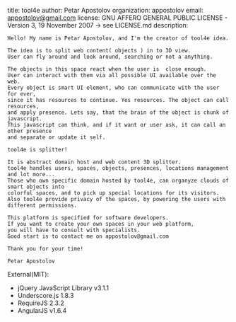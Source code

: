 title: tool4e
author: Petar Apostolov
organization: appostolov
email: appostolov@gmail.com
license: GNU AFFERO GENERAL PUBLIC LICENSE - Version 3, 19 November 2007 -> see LICENSE.md
description:

    Hello! My name is Petar Apostolov, and I'm the creator of tool4e idea.

    The idea is to split web content( objects ) in to 3D view.
    User can fly around and look around, searching or not a anything.

    The objects in this space react when the user is  close enough.
    User can interact with them via all possible UI available over the web.
    Every object is smart UI element, who can communicate with the user for ever,
    since it has resources to continue. Yes resources. The object can call resources,
    and apply presence. Lets say, that the brain of the object is chunk of javascript.
    This javascript can think, and if it want or user ask, it can call an other presence
    and separate or update it self.

    tool4e is splitter!

    It is abstract domain host and web content 3D splitter.
    tool4e handles users, spaces, objects, presences, locations management and lot more...
    Those who own specific domain hosted by tool4e, can organyze clouds of smart objects into
    colorful spaces, and to pick up special locations for its visitors.
    Also tool4e provide privacy of the spaces, by powering the users with different permissions.

    This platform is specified for software developers.
    If you want to create your own spaces in your web platform,
    you will have to consult with specialists.
    Good start is to contact me on appostolov@gmail.com

    Thank you for your time!

    Petar Apostolov

External(MIT):
 * jQuery JavaScript Library v3.1.1
 * Underscore.js 1.8.3
 * RequireJS 2.3.2
 * AngularJS v1.6.4